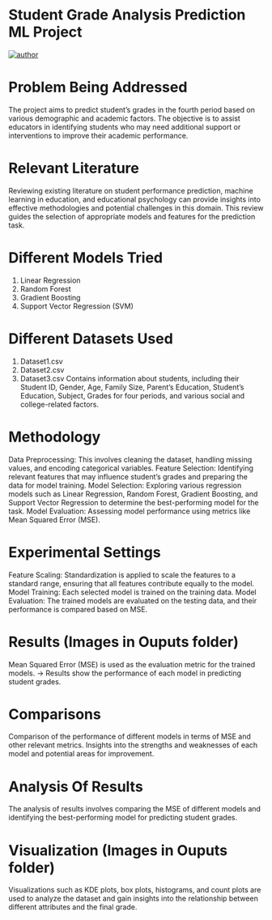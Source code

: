 # Student Grade Analysis Prediction ML Project

[![author](https://img.shields.io/badge/author-Tikam-ff69b4.svg?style=flat-square)](https://www.linkedin.com/in/tikamchand/)

# Problem Being Addressed
The project aims to predict student’s grades in the fourth period based on various demographic and academic factors. The objective is to assist educators in identifying students who may need additional support or interventions to improve their academic performance.

# Relevant Literature
Reviewing existing literature on student performance prediction, machine learning in education, and educational psychology can provide insights into effective methodologies and potential challenges in this domain. This review guides the selection of appropriate models and features for the prediction task.

# Different Models Tried
1) Linear Regression
2) Random Forest
3) Gradient Boosting
4) Support Vector Regression (SVM)

# Different Datasets Used
1) Dataset1.csv 
2) Dataset2.csv 
3) Dataset3.csv
Contains information about students, including their Student ID, Gender, Age, Family Size, Parent’s Education, Student’s Education, Subject, Grades for four periods, and various social and college-related factors.

# Methodology
Data Preprocessing: This involves cleaning the dataset, handling missing values, and encoding categorical variables.
Feature Selection: Identifying relevant features that may influence student’s grades and preparing the data for model training.
Model Selection: Exploring various regression models such as Linear Regression, Random Forest, Gradient Boosting, and Support Vector Regression to determine the best-performing model for the task.
Model Evaluation: Assessing model performance using metrics like Mean Squared Error (MSE).

# Experimental Settings
Feature Scaling: Standardization is applied to scale the features to a standard range, ensuring that all features contribute equally to the model.
Model Training: Each selected model is trained on the training data.
Model Evaluation: The trained models are evaluated on the testing data, and their performance is compared based on MSE.

# Results (Images in Ouputs folder)
Mean Squared Error (MSE) is used as the evaluation metric for the trained models. → Results show the performance of each model in predicting student grades.

# Comparisons
Comparison of the performance of different models in terms of MSE and other relevant metrics.
Insights into the strengths and weaknesses of each model and potential areas for improvement.

# Analysis Of Results 
The analysis of results involves comparing the MSE of different models and identifying the best-performing model for predicting student grades.

# Visualization (Images in Ouputs folder)
Visualizations such as KDE plots, box plots, histograms, and count plots are used to analyze the dataset and gain insights into the relationship between different attributes and the final grade.


